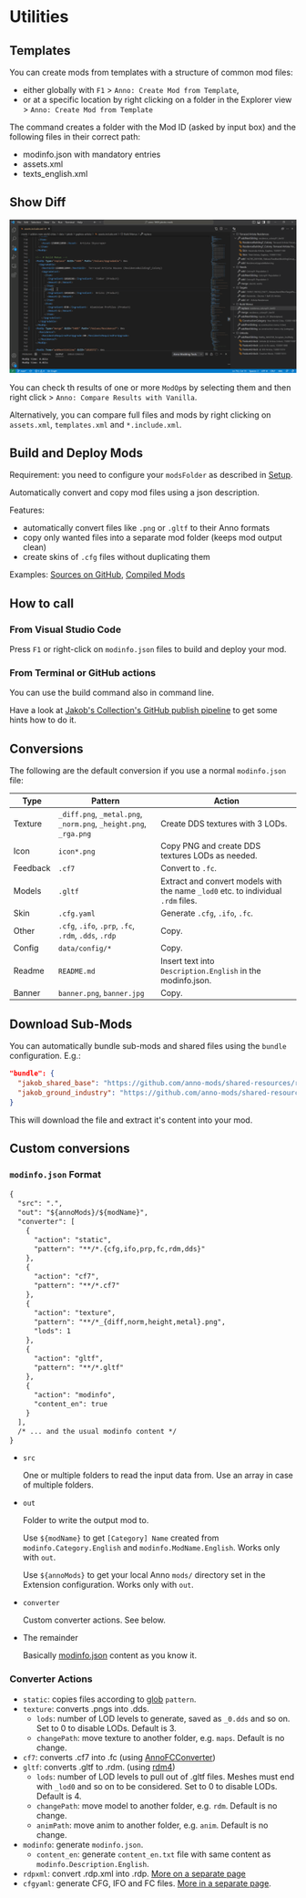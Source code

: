 # Utilities

## Templates

You can create mods from templates with a structure of common mod files:
 - either globally with `F1` > `Anno: Create Mod from Template`,
 - or at a specific location by right clicking on a folder in the Explorer view > `Anno: Create Mod from Template`

The command creates a folder with the Mod ID (asked by input box) and the following files in their correct path:
- modinfo.json with mandatory entries
- assets.xml
- texts_english.xml

## Show Diff

![](./images/xmltest-compare.gif)

You can check th results of one or more `ModOp`s by selecting them and then right click > `Anno: Compare Results with Vanilla`.

Alternatively, you can compare full files and mods by right clicking on `assets.xml`, `templates.xml` and `*.include.xml`.

## Build and Deploy Mods

Requirement: you need to configure your `modsFolder` as described in [Setup](../README.md#setup).

Automatically convert and copy mod files using a json description.

Features:
- automatically convert files like `.png` or `.gltf` to their Anno formats
- copy only wanted files into a separate mod folder (keeps mod output clean)
- create skins of `.cfg` files without duplicating them

Examples: [Sources on GitHub](https://github.com/jakobharder/anno-1800-jakobs-mods/), [Compiled Mods](https://github.com/jakobharder/anno-1800-jakobs-mods/releases)

## How to call

### From Visual Studio Code

Press `F1` or right-click on `modinfo.json` files to build and deploy your mod.

### From Terminal or GitHub actions

You can use the build command also in command line.

Have a look at [Jakob's Collection's GitHub publish pipeline](https://github.com/jakobharder/anno-1800-jakobs-mods/blob/main/.github/workflows/publish.yml) to get some hints how to do it.

## Conversions

The following are the default conversion if you use a normal `modinfo.json` file:

Type | Pattern | Action
---|---|---
Texture | `_diff.png`, `_metal.png`, `_norm.png`, `_height.png`, `_rga.png` | Create DDS textures with 3 LODs.
Icon | `icon*.png` | Copy PNG and create DDS textures LODs as needed.
Feedback | `.cf7` | Convert to `.fc`.
Models | `.gltf` | Extract and convert models with the name `_lod0` etc. to individual `.rdm` files.
Skin | `.cfg.yaml` | Generate `.cfg`, `.ifo`, `.fc`.
Other | `.cfg`, `.ifo`, `.prp`, `.fc`, `.rdm`, `.dds`, `.rdp` | Copy.
Config | `data/config/*` | Copy.
Readme | `README.md` | Insert text into `Description.English` in the modinfo.json.
Banner | `banner.png`, `banner.jpg` | Copy.

## Download Sub-Mods

You can automatically bundle sub-mods and shared files using the `bundle` configuration. E.g.:

```json
"bundle": {
  "jakob_shared_base": "https://github.com/anno-mods/shared-resources/releases/download/v2/Shared-Pools-and-Definitions-1.1.zip",
  "jakob_ground_industry": "https://github.com/anno-mods/shared-resources/releases/download/v2/Shared-Ground-Textures-Industry-1.0.zip"
}
```

This will download the file and extract it's content into your mod.

## Custom conversions

### `modinfo.json` Format

```jsonc
{
  "src": ".",
  "out": "${annoMods}/${modName}",
  "converter": [
    {
      "action": "static",
      "pattern": "**/*.{cfg,ifo,prp,fc,rdm,dds}"
    },
    {
      "action": "cf7",
      "pattern": "**/*.cf7"
    },
    {
      "action": "texture",
      "pattern": "**/*_{diff,norm,height,metal}.png",
      "lods": 1
    },
    {
      "action": "gltf",
      "pattern": "**/*.gltf"
    },
    {
      "action": "modinfo",
      "content_en": true
    }
  ],
  /* ... and the usual modinfo content */
}
```

- `src`

  One or multiple folders to read the input data from.
  Use an array in case of multiple folders.

- `out`

  Folder to write the output mod to.

  Use `${modName}` to get `[Category] Name` created from `modinfo.Category.English` and `modinfo.ModName.English`. Works only with `out`.

  Use `${annoMods}` to get your local Anno `mods/` directory set in the Extension configuration. Works only with `out`.

- `converter`

  Custom converter actions. See below.

- The remainder

  Basically [modinfo.json](https://github.com/anno-mods/Modinfo) content as you know it.

### Converter Actions

- `static`: copies files according to [glob](https://github.com/isaacs/node-glob) `pattern`.
- `texture`: converts .pngs into .dds.
  - `lods`: number of LOD levels to generate, saved as `_0.dds` and so on. Set to 0 to disable LODs. Default is 3.
  - `changePath`: move texture to another folder, e.g. `maps`. Default is no change.
- `cf7`: converts .cf7 into .fc (using [AnnoFCConverter](https://github.com/taubenangriff/AnnoFCConverter/))
- `gltf`: converts .gltf to .rdm. (using [rdm4](https://github.com/lukts30/rdm4))
  - `lods`: number of LOD levels to pull out of .gltf files. Meshes must end with `_lod0` and so on to be considered. Set to 0 to disable LODs. Default is 4.
  - `changePath`: move model to another folder, e.g. `rdm`. Default is no change.
  - `animPath`: move anim to another folder, e.g. `anim`. Default is no change.
- `modinfo`: generate `modinfo.json`.
  - `content_en`: generate `content_en.txt` file with same content as `modinfo.Description.English`.
- `rdpxml`: convert .rdp.xml into .rdp. [More on a separate page](https://github.com/anno-mods/modding-guide/blob/main/guides/particles.md)
- `cfgyaml`: generate CFG, IFO and FC files. [More in a separate page](../README.md#create-variants-from-templates).

